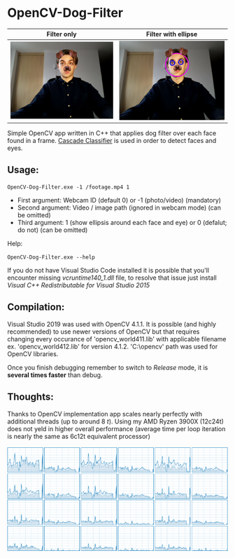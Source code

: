 # OpenCV-Dog-Filter
Filter only             |  Filter with ellipse
:-------------------------:|:-------------------------:
![](https://github.com/adamczykpiotr/OpenCV-Dog-Filter/raw/master/me.png)  |  ![](https://github.com/adamczykpiotr/OpenCV-Dog-Filter/raw/master/me_ellipsis.png)




Simple OpenCV app written in C++ that applies dog filter over each face found in a frame. [Cascade Classifier](https://docs.opencv.org/4.1.2/db/d28/tutorial_cascade_classifier.html) is used in order to detect faces and eyes.

## Usage:
```
OpenCV-Dog-Filter.exe -1 /footage.mp4 1
```
* First argument: Webcam ID (default 0) or -1 (photo/video) (mandatory)
* Second argument: Video / image path (ignored in webcam mode) (can be omitted)
* Third argument: 1 (show ellipsis around each face and eye) or 0 (defalut; do not) (can be omitted)

Help:
```
OpenCV-Dog-Filter.exe --help
```

If you do not have Visual Studio Code installed it is possible that you'll encounter missing _vcruntime140_1.dll_  file, to resolve that issue just install _Visual C++ Redistributable for Visual Studio 2015_

## Compilation:
Visual Studio 2019 was used with OpenCV 4.1.1. It is possible (and highly recommended) to use newer versions of OpenCV but that requires changing every occurance of 'opencv_world411.lib' with applicable filename ex. 'opencv_world412.lib' for version 4.1.2. 'C:\opencv' path was used for OpenCV libraries. 

Once you finish debugging remember to switch to _Release_ mode, it is **several times faster**  than debug.

## Thoughts:
Thanks to OpenCV implementation app scales nearly perfectly with additional threads (up to around 8 _t_). Using my AMD Ryzen 3900X (12c24t) does not yeld in higher overall performance (average time per loop iteration is nearly the same as 6c12t equivalent processor)\
\
![CPU usage](https://github.com/adamczykpiotr/OpenCV-Dog-Filter/raw/master/cpu.png)
